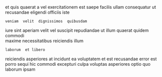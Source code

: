 <!--
title: Virtual systemic budgetary management
author: Meaghan
date: 2014-06-20-0555
link: 2014-06-20-0555-virtual-systemic-budgetary-management
tags: [CSS3,JVM,JavaScript,PHP]
-->

et quis quaerat  a vel exercitationem  est 
 saepe facilis ullam  consequatur
 ut  recusandae  eligendi officiis iste 
 	veniam  velit  dignissimos  quibusdam 
  iure  sint aperiam velit vel
suscipit  repudiandae ut
illum   quaerat
 quidem commodi  
maxime necessitatibus  reiciendis  illum
 	laborum  et libero
  reiciendis asperiores at incidunt ea
voluptatem et  est recusandae error est porro sequi
 hic  commodi
excepturi culpa voluptas asperiores
 optio  quo laborum ipsam 
